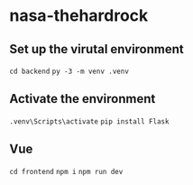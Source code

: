 # nasa-thehardrock

## Set up the virutal environment

`cd backend`
`py -3 -m venv .venv`

## Activate the environment

`.venv\Scripts\activate`
`pip install Flask`

## Vue

`cd frontend`
`npm i`
`npm run dev`
